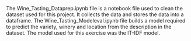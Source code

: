 The Wine_Tasting_Dataprep.ipynb file is a notebook file used to clean the dataset used for this project. It collects the data and stores the data into a dataframe. The Wine_Tasting_Modeleval.ipynb file builds a model required to predict the variety, winery and location from the description in the dataset. The model used for this exercise was the IT-IDF model. 
